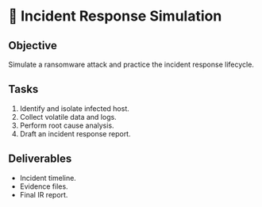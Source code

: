 # 🚨 Incident Response Simulation

## Objective
Simulate a ransomware attack and practice the incident response lifecycle.

## Tasks
1. Identify and isolate infected host.
2. Collect volatile data and logs.
3. Perform root cause analysis.
4. Draft an incident response report.

## Deliverables
- Incident timeline.
- Evidence files.
- Final IR report.
